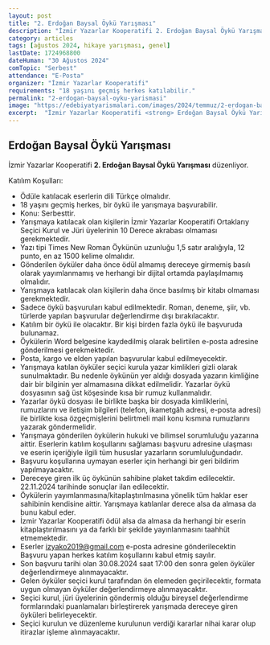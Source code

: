 ```yaml
---
layout: post
title: "2. Erdoğan Baysal Öykü Yarışması"
description: "İzmir Yazarlar Kooperatifi 2. Erdoğan Baysal Öykü Yarışması düzenliyor."
category: articles
tags: [ağustos 2024, hikaye yarışması, genel]
lastDate: 1724968800
dateHuman: "30 Ağustos 2024"
comTopic: "Serbest"
attendance: "E-Posta"
organizer: "İzmir Yazarlar Kooperatifi"
requirements: "18 yaşını geçmiş herkes katılabilir."
permalink: "2-erdogan-baysal-oyku-yarismasi"
image: "https://edebiyatyarismalari.com/images/2024/temmuz/2-erdogan-baysal-oyku-yarismasi.jpg"
excerpt:  "İzmir Yazarlar Kooperatifi <strong> Erdoğan Baysal Öykü Yarışması </strong> düzenliyor."
---
```


## Erdoğan Baysal Öykü Yarışması
İzmir Yazarlar Kooperatifi **2. Erdoğan Baysal Öykü Yarışması** düzenliyor.  

Katılım Koşulları:
- Ödüle katılacak eserlerin dili Türkçe olmalıdır.
- 18 yaşını geçmiş herkes, bir öykü ile yarışmaya başvurabilir.
- Konu: Serbesttir.
- Yarışmaya katılacak olan kişilerin İzmir Yazarlar Kooperatifi Ortaklarıy Seçici Kurul ve Jüri üyelerinin 10 Derece akrabası olmaması gerekmektedir.
- Yazı tipi Times New Roman Öykünün uzunluğu 1,5 satır aralığıyla, 12 punto, en az 1500 kelime olmalıdır.
- Gönderilen öyküler daha önce ödül almamış dereceye girmemiş basılı olarak yayımlanmamış ve herhangi bir dijital ortamda paylaşılmamış olmalıdır.
- Yarışmaya katılacak olan kişilerin daha önce basılmış bir kitabı olmaması gerekmektedir.
- Sadece öykü başvuruları kabul edilmektedir. Roman, deneme, şiir, vb. türlerde yapılan başvurular değerlendirme dışı bırakılacaktır.
- Katılım bir öykü ile olacaktır. Bir kişi birden fazla öykü ile başvuruda bulunamaz.
- Öykülerin Word belgesine kaydedilmiş olarak belirtilen e-posta adresine gönderilmesi gerekmektedir.
- Posta, kargo ve elden yapılan başvurular kabul edilmeyecektir.
- Yarışmaya katılan öyküler seçici kurula yazar kimlikleri gizli olarak sunulmaktadır. Bu nedenle öykünün yer aldığı dosyada yazarın kimliğine dair bir bilginin yer almamasına dikkat edilmelidir. Yazarlar
öykü dosyasının sağ üst köşesinde kısa bir rumuz kullanmalıdır.
- Yazarlar öykü dosyası ile birlikte başka bir dosyada kimliklerini, rumuzlarını ve iletişim bilgileri (telefon, ikametgâh adresi, e-posta adresi) ile birlikte kısa özgeçmişlerini belirtmeli mail konu kısmına rumuzlarını
yazarak göndermelidir.
- Yarışmaya gönderilen öykülerin hukuki ve bilimsel sorumluluğu yazarına aittir. Eserlerin katılım koşullarını sağlaması başvuru adresine ulaşması ve eserin içeriğiyle ilgili tüm hususlar yazarların sorumluluğundadır. 
- Başvuru koşullarına uymayan eserler için herhangi bir geri bildirim yapılmayacaktır.
- Dereceye giren ilk üç öykünün sahibine plaket takdim edilecektir. 22.11.2024 tarihinde sonuçlar ilan edilecektir. 
- Öykülerin yayımlanmasına/kitaplaştırılmasına yönelik tüm haklar eser sahibinin kendisine aittir. Yarışmaya katılanlar derece alsa da almasa da bunu kabul eder. 
- İzmir Yazarlar Kooperatifi ödül alsa da almasa da herhangi bir eserin kitaplaştırılmasını ya da farklı bir şekilde yayınlanmasını taahhüt etmemektedir.
- Eserler izyako2019@gmail.com e-posta adresine gönderilecektin Başvuru yapan herkes katılım koşullarını kabul etmiş sayılır.
- Son başvuru tarihi olan 30.08.2024 saat 17:00 den sonra gelen öyküler değerlendirmeye alınmayacaktır.
- Gelen öyküler seçici kurul tarafından ön elemeden geçirilecektir, formata uygun olmayan öyküler değerIendirmeye alınmayacaktır.
- Seçici kurul, jüri üyelerinin göndermiş olduğu bireysel değerlendirme formlarındaki puanlamaları birleştirerek yarışmada dereceye giren öyküleri belirleyecektir.
- Seçici kurulun ve düzenleme kurulunun verdiği kararlar nihai karar olup itirazlar işleme alınmayacaktır.

